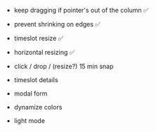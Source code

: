 -   keep dragging if pointer's out of the column ✅
-   prevent shrinking on edges ✅
-   timeslot resize ✅
-   horizontal resizing ✅

-   click / drop / (resize?) 15 min snap
-   timeslot details
-   modal form
-   dynamize colors
-   light mode
